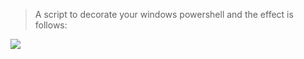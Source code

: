 > A script to decorate your windows powershell and the effect is follows:



![](https://cdn.jsdelivr.net/gh/Serencounts/nostalgic/test/20250225115753.png)